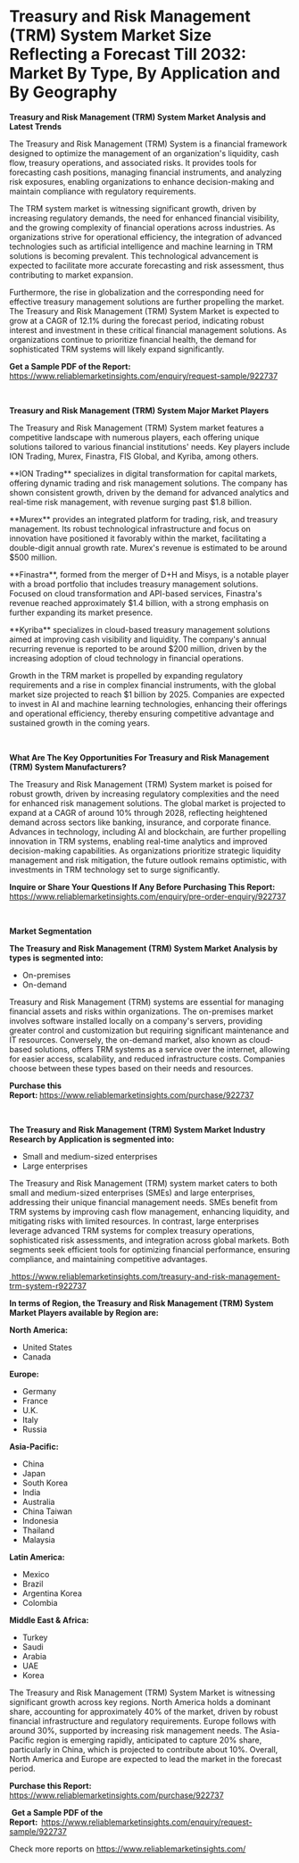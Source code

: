 <p><h1>Treasury and Risk Management (TRM) System Market Size Reflecting a Forecast Till 2032: Market By Type, By Application and By Geography</h1></p><p><strong>Treasury and Risk Management (TRM) System Market Analysis and Latest Trends</strong></p>
<p><p>The Treasury and Risk Management (TRM) System is a financial framework designed to optimize the management of an organization's liquidity, cash flow, treasury operations, and associated risks. It provides tools for forecasting cash positions, managing financial instruments, and analyzing risk exposures, enabling organizations to enhance decision-making and maintain compliance with regulatory requirements.</p><p>The TRM system market is witnessing significant growth, driven by increasing regulatory demands, the need for enhanced financial visibility, and the growing complexity of financial operations across industries. As organizations strive for operational efficiency, the integration of advanced technologies such as artificial intelligence and machine learning in TRM solutions is becoming prevalent. This technological advancement is expected to facilitate more accurate forecasting and risk assessment, thus contributing to market expansion.</p><p>Furthermore, the rise in globalization and the corresponding need for effective treasury management solutions are further propelling the market. The Treasury and Risk Management (TRM) System Market is expected to grow at a CAGR of 12.1% during the forecast period, indicating robust interest and investment in these critical financial management solutions. As organizations continue to prioritize financial health, the demand for sophisticated TRM systems will likely expand significantly.</p></p>
<p><strong>Get a Sample PDF of the Report:&nbsp;</strong> <a href="https://www.reliablemarketinsights.com/enquiry/request-sample/922737?utm_campaign=3011&utm_medium=2&utm_source=Github&utm_content=ia&utm_term=11032025&utm_id=treasury-and-risk-management-trm-system">https://www.reliablemarketinsights.com/enquiry/request-sample/922737</a></p>
<p>&nbsp;</p>
<p><strong>Treasury and Risk Management (TRM) System Major Market Players</strong></p>
<p><p>The Treasury and Risk Management (TRM) System market features a competitive landscape with numerous players, each offering unique solutions tailored to various financial institutions' needs. Key players include ION Trading, Murex, Finastra, FIS Global, and Kyriba, among others.</p><p>**ION Trading** specializes in digital transformation for capital markets, offering dynamic trading and risk management solutions. The company has shown consistent growth, driven by the demand for advanced analytics and real-time risk management, with revenue surging past $1.8 billion.</p><p>**Murex** provides an integrated platform for trading, risk, and treasury management. Its robust technological infrastructure and focus on innovation have positioned it favorably within the market, facilitating a double-digit annual growth rate. Murex's revenue is estimated to be around $500 million.</p><p>**Finastra**, formed from the merger of D+H and Misys, is a notable player with a broad portfolio that includes treasury management solutions. Focused on cloud transformation and API-based services, Finastra's revenue reached approximately $1.4 billion, with a strong emphasis on further expanding its market presence.</p><p>**Kyriba** specializes in cloud-based treasury management solutions aimed at improving cash visibility and liquidity. The company's annual recurring revenue is reported to be around $200 million, driven by the increasing adoption of cloud technology in financial operations.</p><p>Growth in the TRM market is propelled by expanding regulatory requirements and a rise in complex financial instruments, with the global market size projected to reach $1 billion by 2025. Companies are expected to invest in AI and machine learning technologies, enhancing their offerings and operational efficiency, thereby ensuring competitive advantage and sustained growth in the coming years.</p></p>
<p>&nbsp;</p>
<p><strong>What Are The Key Opportunities For Treasury and Risk Management (TRM) System Manufacturers?</strong></p>
<p><p>The Treasury and Risk Management (TRM) System market is poised for robust growth, driven by increasing regulatory complexities and the need for enhanced risk management solutions. The global market is projected to expand at a CAGR of around 10% through 2028, reflecting heightened demand across sectors like banking, insurance, and corporate finance. Advances in technology, including AI and blockchain, are further propelling innovation in TRM systems, enabling real-time analytics and improved decision-making capabilities. As organizations prioritize strategic liquidity management and risk mitigation, the future outlook remains optimistic, with investments in TRM technology set to surge significantly.</p></p>
<p><strong>Inquire or Share Your Questions If Any Before Purchasing This Report:</strong> <a href="https://www.reliablemarketinsights.com/enquiry/pre-order-enquiry/922737?utm_campaign=3011&utm_medium=2&utm_source=Github&utm_content=ia&utm_term=11032025&utm_id=treasury-and-risk-management-trm-system">https://www.reliablemarketinsights.com/enquiry/pre-order-enquiry/922737</a></p>
<p>&nbsp;</p>
<p><strong>Market Segmentation</strong></p>
<p><strong>The Treasury and Risk Management (TRM) System Market Analysis by types is segmented into:</strong></p>
<p><ul><li>On-premises</li><li>On-demand</li></ul></p>
<p><p>Treasury and Risk Management (TRM) systems are essential for managing financial assets and risks within organizations. The on-premises market involves software installed locally on a company's servers, providing greater control and customization but requiring significant maintenance and IT resources. Conversely, the on-demand market, also known as cloud-based solutions, offers TRM systems as a service over the internet, allowing for easier access, scalability, and reduced infrastructure costs. Companies choose between these types based on their needs and resources.</p></p>
<p><strong>Purchase this Report:&nbsp;</strong><a href="https://www.reliablemarketinsights.com/purchase/922737?utm_campaign=3011&utm_medium=2&utm_source=Github&utm_content=ia&utm_term=11032025&utm_id=treasury-and-risk-management-trm-system">https://www.reliablemarketinsights.com/purchase/922737</a></p>
<p>&nbsp;</p>
<p><strong>The Treasury and Risk Management (TRM) System Market Industry Research by Application is segmented into:</strong></p>
<p><ul><li>Small and medium-sized enterprises</li><li>Large enterprises</li></ul></p>
<p><p>The Treasury and Risk Management (TRM) system market caters to both small and medium-sized enterprises (SMEs) and large enterprises, addressing their unique financial management needs. SMEs benefit from TRM systems by improving cash flow management, enhancing liquidity, and mitigating risks with limited resources. In contrast, large enterprises leverage advanced TRM systems for complex treasury operations, sophisticated risk assessments, and integration across global markets. Both segments seek efficient tools for optimizing financial performance, ensuring compliance, and maintaining competitive advantages.</p></p>
<p><a href="https://www.reliablemarketinsights.com/treasury-and-risk-management-trm-system-r922737?utm_campaign=3011&utm_medium=2&utm_source=Github&utm_content=ia&utm_term=11032025&utm_id=treasury-and-risk-management-trm-system">&nbsp;https://www.reliablemarketinsights.com/treasury-and-risk-management-trm-system-r922737</a></p>
<p><strong>In terms of Region, the Treasury and Risk Management (TRM) System Market Players available by Region are:</strong></p>
<p>
    <p> <strong> North America: </strong>
        <ul>
            <li>United States</li>
            <li>Canada</li>
        </ul>
        </p> 
    <p> <strong> Europe: </strong>
        <ul>
            <li>Germany</li>
            <li>France</li>
            <li>U.K.</li>
            <li>Italy</li>
            <li>Russia</li>
        </ul>
        </p> 
    <p> <strong> Asia-Pacific: </strong>
        <ul>
            <li>China</li>
            <li>Japan</li>
            <li>South Korea</li>
            <li>India</li>
            <li>Australia</li>
            <li>China Taiwan</li>
            <li>Indonesia</li>
            <li>Thailand</li>
            <li>Malaysia</li>
        </ul>
        </p> 
    <p> <strong> Latin America: </strong>
        <ul>
            <li>Mexico</li>
            <li>Brazil</li>
            <li>Argentina Korea</li>
            <li>Colombia</li>
        </ul>
        </p> 
    <p> <strong> Middle East & Africa: </strong>
        <ul>
            <li>Turkey</li>
            <li>Saudi</li>
            <li>Arabia</li>
            <li>UAE</li>
            <li>Korea</li>
        </ul>
    </p>
    </p>
<p><p>The Treasury and Risk Management (TRM) System Market is witnessing significant growth across key regions. North America holds a dominant share, accounting for approximately 40% of the market, driven by robust financial infrastructure and regulatory requirements. Europe follows with around 30%, supported by increasing risk management needs. The Asia-Pacific region is emerging rapidly, anticipated to capture 20% share, particularly in China, which is projected to contribute about 10%. Overall, North America and Europe are expected to lead the market in the forecast period.</p></p>
<p><strong>Purchase this Report: </strong><a href="https://www.reliablemarketinsights.com/purchase/922737?utm_campaign=3011&utm_medium=2&utm_source=Github&utm_content=ia&utm_term=11032025&utm_id=treasury-and-risk-management-trm-system">https://www.reliablemarketinsights.com/purchase/922737</a></p>
<p>&nbsp;<strong>Get a Sample PDF of the Report:&nbsp;&nbsp;</strong><a href="https://www.reliablemarketinsights.com/enquiry/request-sample/922737?utm_campaign=3011&utm_medium=2&utm_source=Github&utm_content=ia&utm_term=11032025&utm_id=treasury-and-risk-management-trm-system">https://www.reliablemarketinsights.com/enquiry/request-sample/922737</a></p>
<p><strong></strong></p>
<p>Check more reports on <a href="https://www.reliablemarketinsights.com/?utm_campaign=3011&utm_medium=2&utm_source=Github&utm_content=ia&utm_term=11032025&utm_id=treasury-and-risk-management-trm-system">https://www.reliablemarketinsights.com/</a></p>